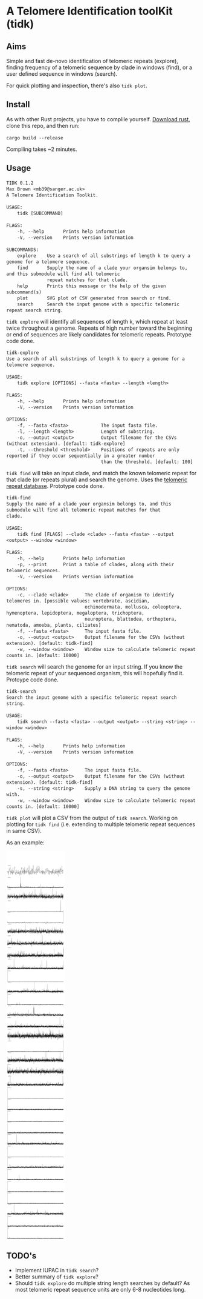 # A Telomere Identification toolKit (tidk)

## Aims

Simple and fast de-novo identification of telomeric repeats (explore), finding frequency of a telomeric sequence by clade in windows (find), or a user defined sequence in windows (search).

For quick plotting and inspection, there's also `tidk plot`.

## Install

As with other Rust projects, you have to complile yourself. <a href="https://www.rust-lang.org/tools/install">Download rust</a>, clone this repo, and then run:

`cargo build --release`

Compiling takes ~2 minutes.

## Usage

```
TIDK 0.1.2
Max Brown <mb39@sanger.ac.uk>
A Telomere Identification Toolkit.

USAGE:
    tidk [SUBCOMMAND]

FLAGS:
    -h, --help       Prints help information
    -V, --version    Prints version information

SUBCOMMANDS:
    explore    Use a search of all substrings of length k to query a genome for a telomere sequence.
    find       Supply the name of a clade your organsim belongs to, and this submodule will find all telomeric
               repeat matches for that clade.
    help       Prints this message or the help of the given subcommand(s)
    plot       SVG plot of CSV generated from search or find.
    search     Search the input genome with a specific telomeric repeat search string.
```

`tidk explore` will identify all sequences of length k, which repeat at least twice throughout a genome. Repeats of high number toward the beginning or end of sequences are likely candidates for telomeric repeats. Prototype code done.

```
tidk-explore
Use a search of all substrings of length k to query a genome for a telomere sequence.

USAGE:
    tidk explore [OPTIONS] --fasta <fasta> --length <length>

FLAGS:
    -h, --help       Prints help information
    -V, --version    Prints version information

OPTIONS:
    -f, --fasta <fasta>            The input fasta file.
    -l, --length <length>          Length of substring.
    -o, --output <output>          Output filename for the CSVs (without extension). [default: tidk-explore]
    -t, --threshold <threshold>    Positions of repeats are only reported if they occur sequentially in a greater number
                                   than the threshold. [default: 100]
```

`tidk find` will take an input clade, and match the known telomeric repeat for that clade (or repeats plural) and search the genome. Uses the <a href="http://telomerase.asu.edu/sequences_telomere.html">telomeric repeat database</a>. Prototype code done.

```
tidk-find
Supply the name of a clade your organsim belongs to, and this submodule will find all telomeric repeat matches for that
clade.

USAGE:
    tidk find [FLAGS] --clade <clade> --fasta <fasta> --output <output> --window <window>

FLAGS:
    -h, --help       Prints help information
    -p, --print      Print a table of clades, along with their telomeric sequences.
    -V, --version    Prints version information

OPTIONS:
    -c, --clade <clade>      The clade of organism to identify telomeres in. [possible values: vertebrate, ascidian,
                             echinodermata, mollusca, coleoptera, hymenoptera, lepidoptera, megaloptera, trichoptera,
                             neuroptera, blattodea, orthoptera, nematoda, amoeba, plants, ciliates]
    -f, --fasta <fasta>      The input fasta file.
    -o, --output <output>    Output filename for the CSVs (without extension). [default: tidk-find]
    -w, --window <window>    Window size to calculate telomeric repeat counts in. [default: 10000]
```

`tidk search` will search the genome for an input string. If you know the telomeric repeat of your sequenced organism, this will hopefully find it. Protoype code done.

```
tidk-search
Search the input genome with a specific telomeric repeat search string.

USAGE:
    tidk search --fasta <fasta> --output <output> --string <string> --window <window>

FLAGS:
    -h, --help       Prints help information
    -V, --version    Prints version information

OPTIONS:
    -f, --fasta <fasta>      The input fasta file.
    -o, --output <output>    Output filename for the CSVs (without extension). [default: tidk-find]
    -s, --string <string>    Supply a DNA string to query the genome with.
    -w, --window <window>    Window size to calculate telomeric repeat counts in. [default: 10000]
```

`tidk plot` will plot a CSV from the output of `tidk search`. Working on plotting for `tidk find` (i.e. extending to multiple telomeric repeat sequences in same CSV).

As an example:

<img src="./tidk-plot.svg">

## TODO's

- Implement IUPAC in `tidk search`?
- Better summary of `tidk explore`?
- Should `tidk explore` do multiple string length searches by default? As most telomeric repeat sequence units are only 6-8 nucleotides long.